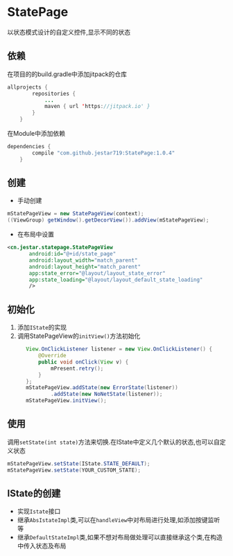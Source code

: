 # StatePage
以状态模式设计的自定义控件,显示不同的状态

## 依赖
在项目的的build.gradle中添加jitpack的仓库
```java
allprojects {
		repositories {
			...
			maven { url 'https://jitpack.io' }
		}
	}
```

在Module中添加依赖
```java
dependencies {
		compile "com.github.jestar719:StatePage:1.0.4"
	}
```

## 创建

* 手动创建

```java
mStatePageView = new StatePageView(context);
((ViewGroup) getWindow().getDecorView()).addView(mStatePageView);

```

* 在布局中设置

```xml
<cn.jestar.statepage.StatePageView
       android:id="@+id/state_page"
       android:layout_width="match_parent"
       android:layout_height="match_parent"
       app:state_error="@layout/layout_state_error"
       app:state_loading="@layout/layout_default_state_loading"
       />

```


## 初始化
1. 添加`IState`的实现
2. 调用StatePageView的`initView()`方法初始化

```java
      View.OnClickListener listener = new View.OnClickListener() {
          @Override
          public void onClick(View v) {
              mPresent.retry();
          }
      };
      mStatePageView.addState(new ErrorState(listener))
              .addState(new NoNetState(listener));
      mStatePageView.initView();
```

## 使用

调用`setState(int state)`方法来切换.在IState中定义几个默认的状态,也可以自定义状态

```java
mStatePageView.setState(IState.STATE_DEFAULT);
mStatePageView.setState(YOUR_CUSTOM_STATE);
```

## IState的创建

* 实现`Istate`接口
* 继承`AbsIstateImpl`类,可以在`handleView`中对布局进行处理,如添加按键监听等
* 继承`DefaultStateImpl`类,如果不想对布局做处理可以直接继承这个类,在构造中传入状态及布局
